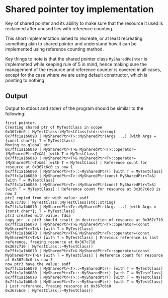# Shared pointer toy implementation

Key of shared pointer and its ability to make sure that the resource
it used is reclaimed after unused lies with reference counting.

This short implementation aimed to recreate, or at least recreating
something akin to shared pointer and understand how it can be
implemented using reference counting method.

Key things to note is that the shared pointer class `MySharedPointer`
is implemented while keeping rule of 5 in mind, hence making sure the
management of the resource and reference counter is covered in all cases,
except for the case where we are using default constructor, which is pointing
to nothing.

## Output

Output to stdout and stderr of the program should be similar to the following:
```
first pointer.
Creating shared ptr of MyTestClass in scope
0x367c6c0 | MyTestClass::MyTestClass(std::string)
0x7ffc1a1b6090 | MySharedPtr<T>::MySharedPtr(Args ...) [with Args = {const char*}; T = MyTestClass]
Moving to global ptr
0x7ffc1a1b60a0 | MySharedPtr<T>& MySharedPtr<T>::operator=(MySharedPtr<T>&&) [with T = MyTestClass]
0x7ffc1a1b60a0 | MySharedPtr<T>& MySharedPtr<T>::operator=(MySharedPtr<T>&&) [with T = MyTestClass] | Reference count for resource at 0x367c6c0 is now 1
0x7ffc1a1b6090 | MySharedPtr<T>::~MySharedPtr() [with T = MyTestClass]
0x7ffc1a1b6080 | MySharedPtr<T>::MySharedPtr(const MySharedPtr<T>&) [with T = MyTestClass]
0x7ffc1a1b6080 | MySharedPtr<T>::MySharedPtr(const MySharedPtr<T>&) [with T = MyTestClass] | Reference count for resource at 0x367c6c0 is now 2
ptr2 copied from ptr with value: asdf
0x367c710 | MyTestClass::MyTestClass(std::string)
0x7ffc1a1b6070 | MySharedPtr<T>::MySharedPtr(Args ...) [with Args = {const char*}; T = MyTestClass]
ptr3 created with value: fdsa
copy ptr -> ptr3 should result in destruction of resource at 0x367c710
0x7ffc1a1b6070 | MySharedPtr<T>& MySharedPtr<T>::operator=(const MySharedPtr<T>&) [with T = MyTestClass]
0x7ffc1a1b6070 | MySharedPtr<T>& MySharedPtr<T>::operator=(const MySharedPtr<T>&) [with T = MyTestClass] | Previous reference is last reference, freeing resource at 0x367c710
0x367c710 | MyTestClass::~MyTestClass()
0x7ffc1a1b6070 | MySharedPtr<T>& MySharedPtr<T>::operator=(const MySharedPtr<T>&) [with T = MyTestClass] | Reference count for resource at 0x367c6c0 is now 3
now ptr3 have the value: asdf
0x7ffc1a1b6070 | MySharedPtr<T>::~MySharedPtr() [with T = MyTestClass]
0x7ffc1a1b6080 | MySharedPtr<T>::~MySharedPtr() [with T = MyTestClass]
0x7ffc1a1b60a0 | MySharedPtr<T>::~MySharedPtr() [with T = MyTestClass]
0x7ffc1a1b60a0 | MySharedPtr<T>::~MySharedPtr() [with T = MyTestClass] | Last reference, freeing resource at 0x367c6c0
0x367c6c0 | MyTestClass::~MyTestClass()
```
